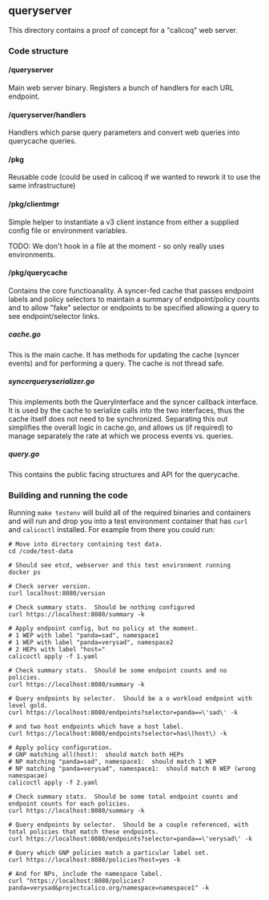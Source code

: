 ## queryserver

This directory contains a proof of concept for a "calicoq" web server.

### Code structure

#### /queryserver
Main web server binary.  Registers a bunch of handlers for each URL endpoint.

#### /queryserver/handlers
Handlers which parse query parameters and convert web queries into querycache queries.

#### /pkg
Reusable code (could be used in calicoq if we wanted to rework it to use the same infrastructure)

#### /pkg/clientmgr
Simple helper to instantiate a v3 client instance from either a supplied config file or environment
variables.

TODO: We don't hook in a file at the moment - so only really uses environments.

#### /pkg/querycache
Contains the core functioanality.  A syncer-fed cache that passes endpoint labels and policy selectors to maintain
a summary of endpoint/policy counts and to allow "fake" selector or endpoints to be specified allowing a query to 
see endpoint/selector links.

##### cache.go
This is the main cache.  It has methods for updating the cache (syncer events) and for performing a query.  The
cache is not thread safe.

##### syncerqueryserializer.go
This implements both the QueryInterface and the syncer callback interface.  It is used by the cache to serialize
calls into the two interfaces, thus the cache itself does not need to be synchronized.  Separating this out
simplifies the overall logic in cache.go, and allows us (if required) to manage separately the rate at which we
process events vs. queries.

##### query.go
This contains the public facing structures and API for the querycache.

### Building and running the code

Running `make testenv` will build all of the required binaries and containers and will run and drop you into a
test environment container that has `curl` and `calicoctl` installed.  For example from there you could run:

```
# Move into directory containing test data.
cd /code/test-data

# Should see etcd, webserver and this test environment running
docker ps

# Check server version.
curl localhost:8080/version

# Check summary stats.  Should be nothing configured
curl https://localhost:8080/summary -k

# Apply endpoint config, but no policy at the moment.
# 1 WEP with label "panda=sad", namespace1
# 1 WEP with label "panda=verysad", namespace2
# 2 HEPs with label "host="
calicoctl apply -f 1.yaml

# Check summary stats.  Should be some endpoint counts and no policies.
curl https://localhost:8080/summary -k

# Query endpoints by selector.  Should be a o workload endpoint with level gold.
curl https://localhost:8080/endpoints?selector=panda==\'sad\' -k

# and two host endpoints which have a host label.
curl https://localhost:8080/endpoints?selector=has\(host\) -k

# Apply policy configuration.
# GNP matching all(host):  should match both HEPs
# NP matching "panda=sad", namespace1:  should match 1 WEP
# NP matching "panda=verysad", namespace1:  should match 0 WEP (wrong namespacae)
calicoctl apply -f 2.yaml

# Check summary stats.  Should be some total endpoint counts and endpoint counts for each policies.
curl https://localhost:8080/summary -k

# Query endpoints by selector.  Should be a couple referenced, with total policies that match these endpoints.
curl https://localhost:8080/endpoints?selector=panda==\'verysad\' -k

# Query which GNP policies match a particular label set.
curl https://localhost:8080/policies?host=yes -k

# And for NPs, include the namespace label.
curl "https://localhost:8080/policies?panda=verysad&projectcalico.org/namespace=namespace1" -k
```
